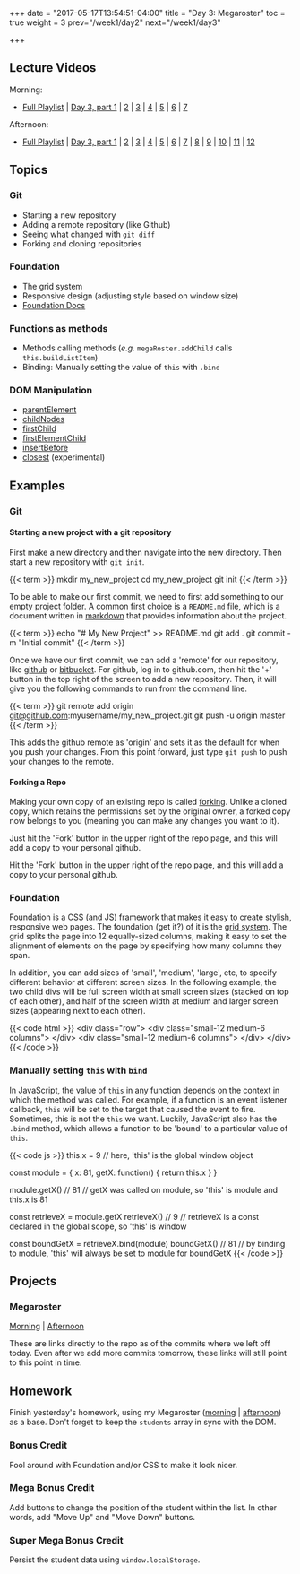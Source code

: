 +++
date = "2017-05-17T13:54:51-04:00"
title = "Day 3: Megaroster"
toc = true
weight = 3
prev="/week1/day2"
next="/week1/day3"

+++

## Lecture Videos

Morning:

* [Full Playlist](https://www.youtube.com/playlist?list=PLuT2TqJuwaY_bcdBTgaK3S8VrN_6POv5F) | [Day 3, part 1](https://www.youtube.com/watch?v=FpmyQ-Cet6o&index=4&list=PLuT2TqJuwaY_bcdBTgaK3S8VrN_6POv5F) | [2](https://www.youtube.com/watch?v=p9T-YJISXHY&list=PLuT2TqJuwaY_bcdBTgaK3S8VrN_6POv5F&index=5) | [3](https://www.youtube.com/watch?v=whGokpO6Wpw&list=PLuT2TqJuwaY_bcdBTgaK3S8VrN_6POv5F&index=6) | [4](https://www.youtube.com/watch?v=Iv_OFDB_-Oc&list=PLuT2TqJuwaY_bcdBTgaK3S8VrN_6POv5F&index=7) | [5](https://www.youtube.com/watch?v=uAnBpVRmCzo&list=PLuT2TqJuwaY_bcdBTgaK3S8VrN_6POv5F&index=8) | [6](https://www.youtube.com/watch?v=tF8s6DemQ7M&list=PLuT2TqJuwaY_bcdBTgaK3S8VrN_6POv5F&index=9) | [7](https://www.youtube.com/watch?v=q5qx7KgjY0E&list=PLuT2TqJuwaY_bcdBTgaK3S8VrN_6POv5F&index=10)

Afternoon:

* [Full Playlist](https://www.youtube.com/playlist?list=PLuT2TqJuwaY8syQZ9ERbc2gtX_v1m2xqG) | [Day 3, part 1](https://www.youtube.com/watch?v=wOYPD1Upfh4&index=4&list=PLuT2TqJuwaY8syQZ9ERbc2gtX_v1m2xqG) | [2](https://www.youtube.com/watch?v=cw7aB9rTuds&index=5&list=PLuT2TqJuwaY8syQZ9ERbc2gtX_v1m2xqG) | [3](https://www.youtube.com/watch?v=I1eF0wpsPWw&index=6&list=PLuT2TqJuwaY8syQZ9ERbc2gtX_v1m2xqG) | [4](https://www.youtube.com/watch?v=P_L7KjyrYjs&index=7&list=PLuT2TqJuwaY8syQZ9ERbc2gtX_v1m2xqG) | [5]() | [6]() | [7]() | [8]() | [9]() | [10]() | [11]() | [12]()

## Topics

### Git
* Starting a new repository
* Adding a remote repository (like Github)
* Seeing what changed with `git diff`
* Forking and cloning repositories

### Foundation

* The grid system
* Responsive design (adjusting style based on window size)
* [Foundation Docs](http://foundation.zurb.com/sites/docs/)

### Functions as methods

* Methods calling methods (_e.g._ `megaRoster.addChild` calls `this.buildListItem`)
* Binding: Manually setting the value of `this` with `.bind`

### DOM Manipulation

* [parentElement](https://developer.mozilla.org/en-US/docs/Web/API/Node/parentElement)
* [childNodes](https://developer.mozilla.org/en-US/docs/Web/API/Node/childNodes)
* [firstChild](https://developer.mozilla.org/en-US/docs/Web/API/Node/firstChild)
* [firstElementChild](https://developer.mozilla.org/en-US/docs/Web/API/ParentNode/firstElementChild)
* [insertBefore](https://developer.mozilla.org/en-US/docs/Web/API/Node/insertBefore)
* [closest](https://developer.mozilla.org/en-US/docs/Web/API/Element/closest) (experimental)

## Examples

### Git

#### Starting a new project with a git repository

First make a new directory and then navigate into the new directory.  Then start a new repository with `git init`.

{{< term >}}
mkdir my_new_project
cd my_new_project
git init
{{< /term >}}

To be able to make our first commit, we need to first add something to our empty project folder.  A common first choice is a `README.md` file, which is a document written in [markdown](https://guides.github.com/features/mastering-markdown/) that provides information about the project.

{{< term >}}
echo "# My New Project" >> README.md
git add .
git commit -m "Initial commit"
{{< /term >}}

Once we have our first commit, we can add a 'remote' for our repository, like [github](https://github.com) or [bitbucket](https://bitbucket.org/).  For github, log in to github.com, then hit the '+' button in the top right of the screen to add a new repository.  Then, it will give you the following commands to run from the command line.

{{< term >}}
git remote add origin git@github.com:myusername/my_new_project.git
git push -u origin master
{{< /term >}}

This adds the github remote as 'origin' and sets it as the default for when you push your changes.  From this point forward, just type `git push` to push your changes to the remote.

#### Forking a Repo

Making your own copy of an existing repo is called [forking](https://guides.github.com/activities/forking/).  Unlike a cloned copy, which retains the permissions set by the original owner, a forked copy now belongs to you (meaning you can make any changes you want to it).

Just hit the 'Fork' button in the upper right of the repo page, and this will add a copy to your personal github.

<div class="img github-fork-repo"><span>Hit the 'Fork' button in the upper right of the repo page, and this will add a copy to your personal github.</span></div>

### Foundation

Foundation is a CSS (and JS) framework that makes it easy to create stylish, responsive web pages.  The foundation (get it?) of it is the [grid system](http://foundation.zurb.com/grid.html).  The grid splits the page into 12 equally-sized columns, making it easy to set the alignment of elements on the page by specifying how many columns they span.

In addition, you can add sizes of 'small', 'medium', 'large', etc, to specify different behavior at different screen sizes.  In the following example, the two child divs will be full screen width at small screen sizes (stacked on top of each other), and half of the screen width at medium and larger screen sizes (appearing next to each other).

{{< code html >}}
&lt;div class=&quot;row&quot;&gt;
  &lt;div class=&quot;small-12 medium-6 columns&quot;&gt;
  &lt;/div&gt;
  &lt;div class=&quot;small-12 medium-6 columns&quot;&gt;
  &lt;/div&gt;
&lt;/div&gt;
{{< /code >}}

### Manually setting `this` with `bind`

In JavaScript, the value of `this` in any function depends on the context in which the method was called.  For example, if a function is an event listener callback, `this` will be set to the target that caused the event to fire.  Sometimes, this is not the `this` we want. Luckily, JavaScript also has the `.bind` method, which allows a function to be 'bound' to a particular value of `this`.

{{< code js >}}
this.x = 9        // here, 'this' is the global window object

const module = {
  x: 81,
  getX: function() {
    return this.x
  }
}

module.getX()     // 81
// getX was called on module, so 'this' is module and this.x is 81

const retrieveX = module.getX
retrieveX()       // 9
// retrieveX is a const declared in the global scope, so 'this' is window

const boundGetX = retrieveX.bind(module)
boundGetX()       // 81
// by binding to module, 'this' will always be set to module for boundGetX
{{< /code >}}

## Projects

### Megaroster

[Morning](https://github.com/xtbc17s1/megaroster/tree/d733ad2186e75deb8331b0c2d39736595379d1bd) | [Afternoon](https://github.com/xtbc17s1/megaroster/tree/a725906dec243ea053d75822cfd1621a8d555909)

These are links directly to the repo as of the commits where we left off today. Even after we add more commits tomorrow, these links will still point to this point in time.

## Homework

Finish yesterday's homework, using my Megaroster ([morning](https://github.com/xtbc17s1/megaroster/tree/d733ad2186e75deb8331b0c2d39736595379d1bd) | [afternoon](https://github.com/xtbc17s1/megaroster/tree/a725906dec243ea053d75822cfd1621a8d555909)) as a base. Don't forget to keep the `students` array in sync with the DOM.

### Bonus Credit

Fool around with Foundation and/or CSS to make it look nicer.

### Mega Bonus Credit

Add buttons to change the position of the student within the list. In other words, add "Move Up" and "Move Down" buttons.

### Super Mega Bonus Credit

Persist the student data using `window.localStorage`.
